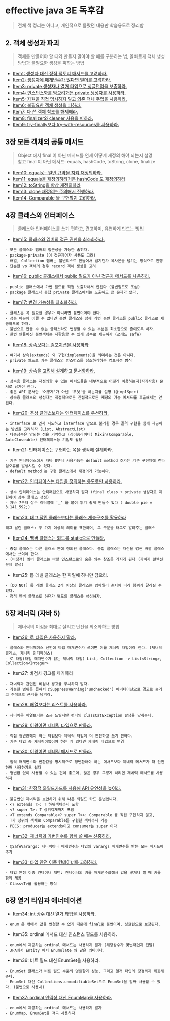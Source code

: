 # effective java 3E 독후감
> 전체 책 정리는 아니고, 개인적으로 몰랐던 내용만 학습용도로 정리함

## 2. 객체 생성과 파괴
> 객체를 만들어야 할 때와 만들지 말아야 할 때를 구분하는 법, 올바르게 객체 생성 방법과 불필요한 생성을 피하는 방법
- [Item1: 생성자 대신 정적 팩토리 매서드를 고려하라.](src/main/java/org/developx/effective_java/part2/item1)
- [Item2: 생성자에 매개변수가 많다면 빌더를 고려하라.](src/main/java/org/developx/effective_java/part2/item2)
- [Item3: private 생성자나 열거 타입으로 싱글턴임을 보증하라.](src/main/java/org/developx/effective_java/part2/item3)
- [Item4: 인스턴스화를 막으려거든 private 생성자를 사용하라.](src/main/java/org/developx/effective_java/part2/item4)
- [Item5: 자원을 직접 명시하지 말고 의존 객체 주입을 사용하라.](src/main/java/org/developx/effective_java/part2/item5)
- [Item6: 불필요한 객체 생성을 피하라.](src/main/java/org/developx/effective_java/part2/item6)
- [Item7: 다 쓴 객체 참조를 해제해라.](src/main/java/org/developx/effective_java/part2/item7)
- [Item8: finalizer와 cleaner 사용을 피하라.](src/main/java/org/developx/effective_java/part2/item8)
- [Item9: try-finally보다 try-with-resources를 사용하라.](src/main/java/org/developx/effective_java/part2/item9)


## 3장 모든 객체의 공통 메서드
> Object 에서 final 이 아닌 메서드를 언제 어떻게 재정의 해야 되는지 설명  
> 참고 final 이 아닌 메서드: equals, hashCode, toString, clone, finalize

- [Item10: equals는 일반 규약을 지켜 재정의하라.](src/main/java/org/developx/effective_java/part3/item10)
- [Item11: equals을 재정의하려거든 hashCode 도 재정의하라](src/main/java/org/developx/effective_java/part3/item11)
- [Item12: toString을 항상 재정의하라](src/main/java/org/developx/effective_java/part3/item12)
- [Item13: clone 재정의는 주의해서 진행하라.](src/main/java/org/developx/effective_java/part3/item13)
- [Item14: Comparable 을 구현할지 고려하라.](src/main/java/org/developx/effective_java/part3/item14)

## 4장 클래스와 인터페이스 
> 클래스와 인터페이스를 쓰기 편하고, 견고하며, 유연하게 만드는 방법

- [Item15: 클래스와 멤버의 접근 권한을 최소화하라.](src/main/java/org/developx/effective_java/part4/item15)
```text
- 모든 클래스와 멤버의 접근성을 가능한 좁히자. 
- package-private (이 접근제어자 사용도 고려)
- 배열, Collection 멤버는 불변리스트 만들어서 넘기던가 복사본을 넘기는 방식으로 진행
- 단순한 vo 객체의 경우 record 객체 생성을 고려
```
- [Item16: public 클래스에서 public 필드가 아닌 접근자 메서드를 사용하라.](src/main/java/org/developx/effective_java/part4/item16)
```text
- public 클래스에서 가변 필드를 직접 노출하해서 안된다 (불변필드도 조심)
- package 클래스나 중첩 private 클래스에서는 노출해도 큰 문제가 없다.
```

- [Item17: 변경 가능성을 최소화하라.](src/main/java/org/developx/effective_java/part4/item17)
```text
- 클래스는 꼭 필요한 경우가 아니라면 불변이어야 한다.
- 성능 때문에 어쩔 수 없다면 불변 클래스와 함께 가변 동반 클래스를 public 클래스로 제공하도록 하자.
- 불변으로 만들 수 없는 클래스라도 변경할 수 있는 부분을 최소한으로 줄이도록 하자.
- 한번 만들어진 불변객체는 재활용할 수 있게 상수로 제공하자 (쓰레드 safe)
```

- [Item18: 상속보다는 컴포지션을 사용하라](src/main/java/org/developx/effective_java/part4/item18)
```text
- 여기서 상속(extends) 와 구현(implements)을 의미하는 것은 아니다.
- private 필드로 기존 클래스의 인스턴스를 참조하게하는 컴포지션 방식
```

- [Item19: 상속을 고려해 설계하고 문서화하라.](src/main/java/org/developx/effective_java/part4/item19)
```text
- 상속용 클래스는 재정의할 수 있는 메서드들을 내부적으로 어떻게 이용하는지(자기사용) 문서로 남겨야 한다. 
- 좋은 API 문서란 '어떻게'가 아닌 '무엇'을 하는지를 설명 (@implSpec)
- 상속용 클래스의 생성자는 직접적으로든 간접적으로든 재정의 가능 메서드를 호출해서는 안 된다.
```

- [Item20: 추상 클래스보다는 인터페이스를 우선하라.](src/main/java/org/developx/effective_java/part4/item20)
```text
- interface 로 먼저 시도하고 interface 만으로 불가한 경우 골격 구현을 함께 제공하는 방법을 고려하자 (List, AbstractList)
- 다중상속은 안되는 점을 기억하고 (싱어송라이터) Mixin(Comparable, AutoCloseable) 인터페이스등 기법도 활용
```
- Item21: 인터페이스는 구현하는 쪽을 생각해 설계하라.
```text
- 기존 인터페이스에서 자바 8부터 사용가능한 default method 추가는 기존 구현체에 런타임오류를 발생시킬 수 있다. 
- default method 는 구현 클래스에서 재정의가 가능하다.  
```

- [Item22: 인터페이스는 타입을 정의하는 용도로만 사용하라.](src/main/java/org/developx/effective_java/part4/item22)
```text
- 상수 인터페이스는 안티패턴으로 사용하지 말자 (final class + private 생성자로 제한하여 상수 클래스 생성)
- 자바 7부터 상수 리터럴에 '_' 를 붙여 읽기 쉽게 만들수 있다 ( double pie = 3.141_592;)
```

- [Item23: 태그 달린 클래스보다는 클래스 계층구조를 활용하라](src/main/java/org/developx/effective_java/part4/item23)
```text
태그 달린 클래스: 두 가지 이상의 의미를 표한하며, 그 구분을 태그로 알려주는 클래스
```

- [Item24: 멤버 클래스는 되도록 static으로 만들라.](src/main/java/org/developx/effective_java/part4/item24)
```text
- 중첩 클래스는 다른 클래스 안에 정의된 클래스다. 중첩 클래스는 자신을 감싼 바깥 클래스에서만 쓰여야 한다.
- (비정적) 멤버 클래스는 바깥 인스턴스로의 숨은 외부 참조를 가지게 된다 (가비지 컬렉션 문제 발생)
```

- Item25: 톱 레벨 클래스는 한 파일에 하나만 담으라.
```text
- [DO NOT] 톱 레벨 클래스 2개 이상의 클래스는 컴파일러 순서에 따라 행위가 달라질 수 있다. 
- 정적 멤버 클래스로 하던가 별도의 클래스를 생성하자.
```

## 5장 제너릭 (자바 5)
> 제너릭의 이점을 최대로 살리고 단전을 최소화하는 방법

- [Item26: 로 타입은 사용하지 말라.](src/main/java/org/developx/effective_java/part5/item26)
```text
- 클래스와 인터페이스 선언에 타입 매개변수가 쓰이면 이를 제너릭 타입이라 한다. (제너릭 클래스, 제너릭 인터페이스)
- 로 타입(타입 매개변수가 없는 제너릭 타입) List, Collection -> List<String>, Collection<Integer>
```

- Item27: 비검사 경고를 제거하라
```text
- 재너릭과 관련된 비검사 경고를 무시하지 말자.   
- 가능한 범위를 좁혀서 @SuppressWarning("unchecked") 에너테이션으로 경고르 숨기고 주석으로 근거를 남겨라.
```

- [Item28: 배열보다는 리스트를 사용하라.](src/main/java/org/developx/effective_java/part5/item28)
```text
- 제너릭은 배열보다는 조금 느릴지만 런타임 classCatException 발생을 낮춰준다.
```

- [Item29: 이왕이면 제네릭 타입으로 만들라.](src/main/java/org/developx/effective_java/part5/item29)
```text
- 직접 형변환해야 하는 타입보다 제네릭 타입이 더 안전하고 쓰기 편하다. 
- 기존 타입 중 제네릭이었어야 하는 게 있다면 제네릭 타입으로 변경
```

- [Item30: 이왕이면 제네릭 메서드로 만들라.](src/main/java/org/developx/effective_java/part5/item30)
```text
- 입력 매개변수와 반환값을 명시적으로 형변환해야 하는 메서드보다 제네릭 메서드가 더 안전하며 사용하기도 쉽다
- 형변환 없이 사용할 수 있는 편이 좋으며, 많은 경우 그렇게 하려면 제네릭 메서드를 사용하자
```

- [Item31: 한정적 와일드카드를 사용해 API 유연성을 높여라.](src/main/java/org/developx/effective_java/part5/item31)
```text
- 불공변인 제너릭을 보안하기 위해 나온 와일드 카드 문법입니다. 
- <? extends T>: T 하위객체까지 포함 
- <? super T>: T 상위객체까지 포함
- <T extends Comparable<? super T>>: Comparable 를 직접 구현하지 않고, 
  T가 상위의 객체로 Comparable를 구현한 객체까지 가능
- PECS: producer는 extends이고 consumer는 super 이다
```

- [Item32: 제너릭과 가변인수를 함께 쓸 때는 신중하라.](src/main/java/org/developx/effective_java/part5/item32)
```text
- @SafeVarargs: 제너릭이나 매개변수화 타입의 varargs 매개변수를 받는 모든 메서드에 추가 
```

- [Item33: 타입 안전 이중 컨테이너를 고려하라.](src/main/java/org/developx/effective_java/part5/item33)
```text
- 타입 안정 이종 컨테이너 패턴: 컨테이너의 키를 매개변수화해서 값을 넣거나 뺄 때 키를 함께 제공
- Class<T>를 활용하는 방식
```

## 6장 열거 타입과 애너테이션

- [Item34: int 상수 대신 열거 타입을 사용하라.](src/main/java/org/developx/effective_java/part6/item34)
```text
- enum 은 밖에서 값을 변경할 수 없기 때문에 final로 불변이며, 싱글턴으로 보장된다.
```

- Item35: ordinal 메서드 대신 인스턴스 필드를 사용하라.
```text
- enum에서 제공하는 ordinal 메서드는 사용하지 말자 (해당상수가 몇번째인지 전달)
- JPA에서 Entity 에서 Enumulate 와 같은 의미이다.
```

- Item36: 비트 필드 대신 EnumSet을 사용하라.
```text
- EnumSet 클래스가 비트 필드 수준의 명료함과 성능, 그리고 열거 타입의 장점까지 제공해준다.
- EnumSet 대신 Collections.unmodifiableSet으로 EnumSet을 감싸 사용할 수 있다. (불변으로 사용시)
```

- [Item37: ordinal 인덱싱 대신 EnumMap을 사용하라.](src/main/java/org/developx/effective_java/part6/item37)
```text
- enum에서 제공하는 ordinal 메서드는 사용하지 말자
- EnumMap, EnumSet을 적극 사용하자
```